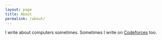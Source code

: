 ```yaml
---
layout: page
title: About
permalink: /about/
---
```


I write about computers sometimes. Sometimes I write on [Codeforces](https://codeforces.com/blog/MasT) too.